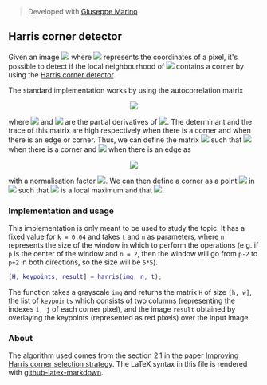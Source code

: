 > Developed with [Giuseppe Marino](https://github.com/giuseppe16180)

## Harris corner detector

Given an image ![](https://render.githubusercontent.com/render/math?math=I(p)) where ![](https://render.githubusercontent.com/render/math?math=p) represents the coordinates of a pixel, it's possible to detect if the local neighbourhood of ![](https://render.githubusercontent.com/render/math?math=p) contains a corner by using the [Harris corner detector](https://en.wikipedia.org/wiki/Harris_Corner_Detector).

The standard implementation works by using the autocorrelation matrix

<p align="center">
<img src="https://render.githubusercontent.com/render/math?math=%5Cmu(p)%20%3D%20%5Cbegin%7Bbmatrix%7D%5Csum_%7Bq%20%5Cin%20N%7D%20I_x%5E2(q)%20%26%20%5Csum_%7Bq%20%5Cin%20N%7D%20I_x(q)I_y(q)%20%5C%5C%5Csum_%7Bq%20%5Cin%20N%7D%20I_x(q)I_y(q)%20%26%20%5Csum_%7Bq%20%5Cin%20N%7D%20I_y%5E2(q)%20%5C%5C%5Cend%7Bbmatrix%7D" />
</p>

where ![](https://render.githubusercontent.com/render/math?math=I_x) and ![](https://render.githubusercontent.com/render/math?math=I_y) are the partial derivatives of ![](https://latex.codecogs.com/gif.latex?\inline&space;\dpi{120}&space;I). The determinant and the trace of this matrix are high respectively when there is a corner and when there is an edge or corner. Thus, we can define the matrix ![](https://render.githubusercontent.com/render/math?math=H(p)) such that ![](https://render.githubusercontent.com/render/math?math=H(p)%20%5Cgg%200) when there is a corner and ![](https://render.githubusercontent.com/render/math?math=H(p)%20%5Cll%200) when there is an edge as
<p align="center">
<img src="https://render.githubusercontent.com/render/math?math=H(p)%20%3D%20%5Cdet(%5Cmu(p))%20-%20k%20%5Cmathrm%7Btr%7D%5E2(%5Cmu(p))" />
</p>

with a normalisation factor ![](https://render.githubusercontent.com/render/math?math=k). We can then define a corner as a point ![](https://render.githubusercontent.com/render/math?math=p) in ![](https://render.githubusercontent.com/render/math?math=H(p)) such that ![](https://render.githubusercontent.com/render/math?math=p) is a local maximum and that ![](https://render.githubusercontent.com/render/math?math=H(p)%20%5Cgt%20t%20%5Cgt%200).



### Implementation and usage

This implementation is only meant to be used to study the topic. It has a fixed value for `k = 0.04` and takes `t` and `n` as parameters, where `n` represents the size of the window in which to perform the operations (e.g. if `p` is the center of the window and `n = 2`, then the window will go from `p-2` to `p+2` in both directions, so the size will be `5*5`).

```matlab
[H, keypoints, result] = harris(img, n, t);
```

The function takes a grayscale `img` and returns the matrix `H` of size `[h, w]`, the list of `keypoints` which consists of two columns (representing the indexes `i, j` of each corner pixel), and the image `result` obtained by overlaying the keypoints (represented as red pixels) over the input image.


### About
The algorithm used comes from the section 2.1 in the paper [Improving Harris corner selection strategy](https://digital-library.theiet.org/content/journals/10.1049/iet-cvi.2009.0127).
The LaTeX syntax in this file is rendered with [github-latex-markdown](https://alexanderrodin.com/github-latex-markdown/).
